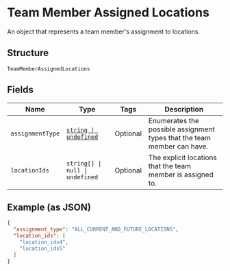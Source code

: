 <!-- Optimized: 2025-10-06 -->
<!-- RPM: 1.7.2.1.1.7.2.1_team-member-assigned-locations_20251006 -->
<!-- Session: E2E RPM DNA Application -->
<!-- AOM: RND (Reggie & Dro) -->
<!-- COI: CULTURE -->
<!-- RPM: HIGH -->
<!-- ACTION: BUILD -->


# Team Member Assigned Locations

An object that represents a team member's assignment to locations.

## Structure

`TeamMemberAssignedLocations`

## Fields

| Name | Type | Tags | Description |
|  --- | --- | --- | --- |
| `assignmentType` | [`string \| undefined`](../../doc/models/team-member-assigned-locations-assignment-type.md) | Optional | Enumerates the possible assignment types that the team member can have. |
| `locationIds` | `string[] \| null \| undefined` | Optional | The explicit locations that the team member is assigned to. |

## Example (as JSON)

```json
{
  "assignment_type": "ALL_CURRENT_AND_FUTURE_LOCATIONS",
  "location_ids": [
    "location_ids4",
    "location_ids5"
  ]
}
```
